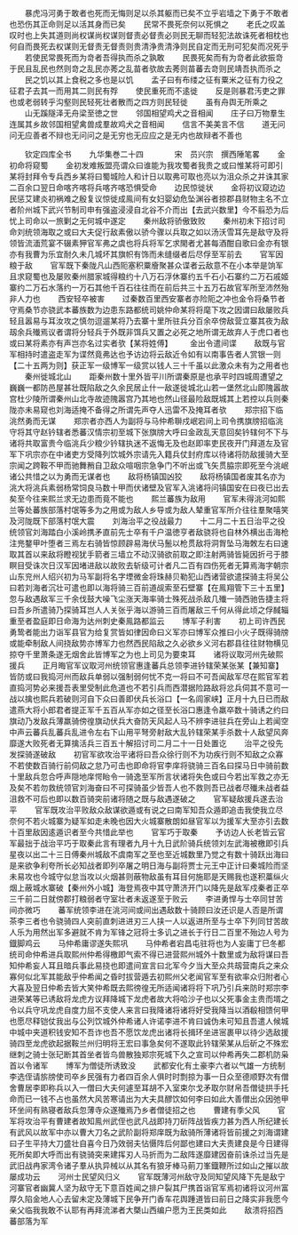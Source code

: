 <!-- { "loadSidebar": true } -->
　　暴虎冯河勇于敢者也死而无悔则足以杀其躯而已矣不立乎岩墙之下勇于不敢者也恐伤其正命则足以活其身而已矣
　　民常不畏死奈何以死惧之
　　老氏之叹盖叹时也上失其道则尚权谋尚权谋则督责必督责必则民无聊而轻犯法故诛死者相枕也何自而畏死去权谋则无督责无督责则贵清浄贵清浄则民自定而无刑可犯矣而况死乎
　　若使民常畏死而为竒者吾得执而杀之孰敢
　　民畏死矣而有为竒者此欲振竒于民且乱民也然则竒之乱民亦莠之乱苗者欤故去莠则苗蕃去竒则民靖吾执而杀之
　　民之饥以其上食税之多也是以饥
　　孟子曰有布缕之征有粟米之征有力役之征君子去其一而用其二则民有殍
　　使民重死而不逺徙
　　反是则暴君汚吏之罪也或老弱转乎沟壑则民轻死壮者散而之四方则民轻徙
　　虽有舟舆无所乘之
　　山无蹊隧泽无舟梁至徳之世
　　邻国相望鸡犬之音相闻
　　庄子曰万物羣生连属其乡故邻国相望禽兽成羣故鸡犬之音相闻
　　信言不美美言不信
　　道无问问无应善者不辩也无问问之是无穷也无应应之是无内也故辩者不善也








　　钦定四库全书
　　九华集巻二十四　　　　宋　员兴宗　撰西陲笔畧
　　金初命将窥蜀
　　金初发难叛盟亮谓众曰谁能为我攻蜀者我贵之或曰惟某将可即引某将封拜令专兵西乡某将曰蜀城险人和计日以取弗可取也亮以为沮众杀之并诛其家二百余口翌日命喀齐喀将兵喀齐喀恐惧受命
　　边民惊徙状
　　金将初议窥边边民惩艾建炎初祸难之殷复议惊徙成鳯间有女妇婴幼危坠渊谷者掠郡县财物主名不立者阶州城下武兴节制司申有强盗浸浸自北谷不介而出【去武兴数里】今不翦恐为后忧上司命以一旅剿之无何城中遂定
　　秦州敌将骄傲致败
　　秦州初未下招讨司命刘统领海取之或曰大夫促行敌素傲以骄今骤以兵取之如以汤沃雪耳先是敌守及将领皆流湎荒宴不辍素狎官军弗之虞也将兵将军乞求閙者尤甚每酒酣自歌曰金亦有银亦有我曹为乐宜耐久未几城坏其旗帜有饰而未缝缀者后尽俘至军前去
　　官军因粮于敌
　　官军既下秦陇凡山西阨塞积粟廥聚甚众谍者云敌意不在小本举是饷军且求窥蜀也及屡败秦州腊家城得粮约十八万石浮休寨约五千石小石寨约二万石戚姬寨约二万石水落约一万石其他千百石往往而在前后共三十五万石故官军所至沛然殆非人力也
　　西安轻卒被害
　　过秦数百里西安寨者亦险阨之冲也金令将桑节者守焉桑节亦骁武本蕃族数为边患东路都统司姚仲命某将将麾下攻之因谓曰敌屡败兵轻且嚣易与耳汝攻之慎勿逗遛某将乃去寨十里所驻兵分百余卒傍敌营立寨其夜为敌刼余兵殱焉议者谓将分轻兵于外既非饵兵又置之必死之地所谓无故弃人于虎口者也或曰某将素亦有声岂亦名过实者欤【某将姓傅】
　　金出令遣间谍
　　敌既与官军相持时遣盗走军为谍然竟弗达也予访边将云敌近令如有以南事告者人赏银一则【二十五两为则】获正军一级博军一级赏以钱人三十千虽以此激众未有为之用者也
　　秦州徙城北山
　　距秦州数十里外皆平川所谓秦原是也承平时四城周遭望之巍巍一都防邑屋甚壮既陷敌之久余民居止什一敌遂徙城北山若一堡然北山即隗嚣故宫杜少陵所谓秦州山北寺故迹隗嚣宫乃其地也然山径最险敌既城其上若控以兵则秦陇亦未易窥也刘海适掩不备得之所谓先声夺人迅雷不及掩耳者欤
　　郑宗招下临洮然勇而无谋
　　郑宗者亦西人为副将与马仲希聨戍岷宕间上司令携旗牓招临洮守将其守赵钤辖者悉蕃汉情宗初至城下张旗牓大呼曰金政乱天意回矣钤辖何不下与诸将共取富贵今临洮兵少粮少钤辖执迷不返悔无及也赵即率吏民夜开门拜道左及官军下巩宗亦在中诸吏方受降列饮城外宗请先入籍兵仗封府库以待诸将防敌援骑大至宗闻之跨鞍不甲而驰舞矟自卫敌众喧咽宗急争门不听出或飞矢贯脇宗即死至今洮岷诸公共惜之以为勇而无谋者也
　　敌将杨镇国凶狡
　　敌将杨镇国者废其名亦为洮大将洮兵素弱杨常饲良马数十甲而伏诸壁及官军入洮诸将问镇国安在曰夜已出去矣至今往来熙兰求无边患而竟不能也
　　熙兰蕃族为敌用
　　官军未得洮河如熙兰等处蕃族部落村氓等多为之用或为敌人乡导或为敌人辇重官军所介往往羣聚嘻笑及河陇既下部落村氓大震
　　刘海治平之役战最力
　　十二月二十五日治平之役统领官刘海踏白小溪岭携矛直前先士卒有千户温徳亨者敌骁将也自林外横出击海枪注兠鍪甲叶堕者三焉左右骑皆惊顾辟易海伏马鬛以枪贯敌将洞胷坠马海敇左右曰速取其首以来敌将瞪视犹手箭者三墙立不动汉骑欲前取之即注射两骑皆毙因折弓于膝瞑目受诛次日汉军因堵进敌以故败去斩级可计者凡二百有四伤死者无算焉海字朝宗山东兖州人绍兴初为马军副将名字堙微金将珠赫贝勒犯山西诸营欲遣探骑主将吴公曰若刘海者沉壮可遣也即以海将骑三百前道觇索至石壁寨【在鳯翔管下三十五里】忽与敌遇敌军三千余伐鼓大噪飞尘涨天海率骑士殊死战杀敌几殱一骑西驰告捷主将曰吾乡所遣骑乃探骑耳岂人人关张乎海以游骑三百而屠敌三千何从得此顷之俘馘辎重至者盈庭即日命海为达州刺史秦鳯路都监云
　　博军子利害
　　初上司许西民勇鸷者能出力诣军县官为给复赏皆如律因命曰义军亦曰博军众推曰小火子既得骑牓或能牵制敌人间挠敌势亦博军力也然西民陷敌之久必欲乡义河右郡县往往财物横见掠夺千里萧条遂无烟舍此皆博军之为也上司见为要束耳
　　诸将议取河州先破熙援兵
　　正月晦官军议取河州统领官惠逢蕃兵总领李进钤辖荣某张某【兼知寨】皆防或曰我捣河州而敌兵单弱以强制弱何忧不克一将曰不可吾闻敌军尽在熙官军若直捣河势必来援吾表里受制此危道也不若引兵而西潜据险路敌将忿兵伺其不意可一战以擒也熙兵若破则河自下众曰善即伏兵长浴口【一名闾家峡】正月十九日已而敌遣燕大将小郎君者提正军千五百从军亦如之径至长浴口惠逢令羸卒数十骑诱之约曰旗动乃发敌兵薄羸骑傍徨旗动伏兵大奋防天风起人马不辨李进驻兵在旁山上若闻空中声云蕃兵乱蕃兵乱进令左右下山用平弩旁射敌大乱钤辖荣某手杀数十人敌望风奔靡遂大败死者无算擒活兵三百五十解招讨司二月二十一日处置讫
　　治平之役先发探骑遂破敌
　　初官军欲攻治平诸将曰吾众徐行则不为功疾行则不知敌之众寡不若使数百骑行前伺敌之怠乃可击也即命将官李庠将骁骑三百名曰探马日中骑前数十里敌兵忽合呼声隠地庠愕眙令一骑逸至军所言状诸将失色或曰今若出军救之亦无及矣不若勿救统领官刘海奋曰不可探骑虽少皆吾人也不救则吾已战者尽殱未战者益沮救不可后也即以数百骑突前诸将随之既与敌遇遂破之
　　官军疑敌援兵遂去治平
　　官军既攻治平败敌众敌谋欲遁或有说之曰南军知吾众遁即追击我使我立尽奈何不若火城寨为疑军如走未晚也因大火城寨散朗如昼官军以为援军大至亦引去数十百里敌因逺遁识者至今共惜此举也
　　官军巧于取秦
　　予访边人长老皆云官军最拙于战治平巧于取秦此言有理者九月十九日武阶骑兵统领刘左武海被檄即引兵星夜以出二十三日傅秦州城敌不虞南军之至也至近城数里乃觉之有数十骑跃出海曰是来欲争利夸所长必知战者即列卒屠之明日海与副将贾士元王中正计曰秦城险而坚未易攻也今城守似怠当攻以火烟甚则蔽物敌虽有耳目何施耶是天赐我也遂积藁纵火烟上蔽城水寨破【秦州外小城】海登焉夜中其守萧济开门以降先是敌军戍秦者正卒三千前二日就傍郡打粮弱者守室壮者未返遂至于败云
　　李进勇悍与士卒同甘苦间亦微巧
　　蕃军统领李进在洮河间或间出遇敌数十骑顾曰汝还识是人否是所谓茶李三者也令骁骑四人突前直刺进进刃三人挟一人以返进所至与士卒下列同甘苦故人乐为用然出军多避就不肯为军锋之冠将士多讥之进长于行日二百里不殆边人号为鐡脚鸡云
　　马仲希庸谬遂失熙巩
　　马仲希者宕昌屯驻将也为人妄庸丁巳冬都统司命仲希进兵取熙州仲希得檄即气索不得已进营熙州城外十数里或为敌将谋曰吾知仲希妄人耳且暗兵事此易挠也即遣间宣言曰北军今夕当大至众共刼营南兵之来众寡何似北军其能敌乎仲希闻之昏时拔营遁去初熙州父老闻官军至有欲率众归附者心大喜及翌日仲希去皆大笑仲希既去熙徬徨无所适闻诸将将下巩乃引兵来防时郑宗李进荣某等已诱敌将龙虎方议拜降城下龙虎者故大将哈沙子也以父死事金主贵而壻之令以兵守巩龙虎自度力屈不支使人来言曰我降诸将诸将好受我降当以酒殽相馈何甲也愿尽释铠仗我出与公列饮城外仲希诸人许诺李进不肯曰诚伪未可知且吾遣人候城中城中夹道积钱安知不吾诈也吾不愿饮龙虎出诸将长揖环坐进宻裹甲以待少选敌援骑四至龙虎欲起据鞍兰州归明将王宏曰事急矣何不遂取此钤辖荣某从后斫之不殊宏继刺之骑士张玘断其首坐者皆鸟兽散独郑宗死城下久之宣司以仲希再失二郡机防枭首以令诸军
　　博军为僧徒所诱致没
　　武都安化有土豪李六者以气雄一方统制李选侄请旂牓使司卒乡民强有力者四百余人俱时时剽掠为事一日众至德顺野次有僧舍曹居李即称兵以入一僧曰大夫何遽至耳胡不入室束尔戈矛取尔财帛吾僧徒拱手托命而已一钱不占也虽然大风苦寒请出为大夫具醪饮如何李曰如此大善僧出众因弛甲环坐间有熟寝者敌兵忽薄寺众遂殱焉乃乡者僧徒招之也
　　曹建有季父风
　　官军将攻治平有曹建者故知鳯州武侄也武凡战即持刀斫阵战皆疾力甚为西人所纪建长有武风以故军中亦以曹大刀名之武阶副将郑庠既为敌骑所薄诸将皆前援之刘海谓建曰子生平持大刀盛壮自喜今日乃效弱夫怗慑阵后何鄙也建曰大夫责建良是今日建得死所矣即大呼而出有骁骑突来建挥刃人马折而为二敌阵遂靡建因奋前诛杀过当先是武旧战冉家湾令诸子羣从执异械以从其名有狼牙棒马萴刀峯鐡鞭所过如山之摧以故屡成功云
　　河州士民望风归义
　　官军既薄河州敌守及同知望风降下先是敌宁河寨官者幽冀人坚为敌守无下意百姓闻之排户裂其尸携首诣官军焉初诸将议河州富厚久陷金地人心去留未定及薄城下民争开门香车花舆踵道皆曰前日之降实非我愿今亲父临我我敢不认耶有再拜流涕者大槩山西编户愿为王民类如此
　　敌溃将招西蕃部落为军
